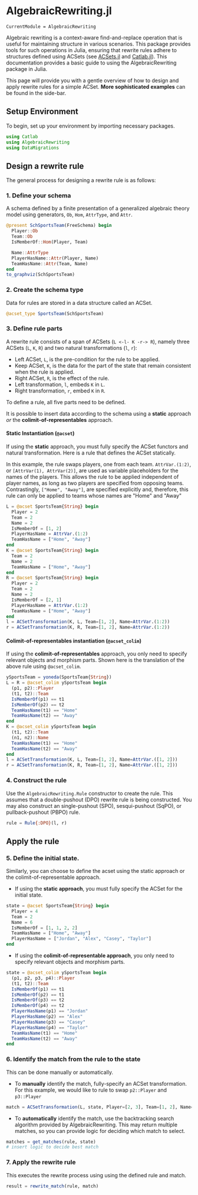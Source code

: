 # AlgebraicRewriting.jl

```@meta
CurrentModule = AlgebraicRewriting
```

Algebraic rewriting is a context-aware find-and-replace operation that is useful for maintaining structure in various scenarios. This package provides tools for such operations in Julia, ensuring that rewrite rules adhere to structures defined using ACSets (see [ACSets.jl](https://github.com/AlgebraicJulia/ACSets.jl) and [Catlab.jl](https://github.com/AlgebraicJulia/Catlab.jl)). This documentation provides a basic guide to using the AlgebraicRewriting package in Julia. 

This page will provide you with a gentle overview of how to design and apply rewrite rules for a simple ACSet. **More sophisticated examples** can be found in the side-bar.

## Setup Environment
To begin, set up your environment by importing necessary packages.

```julia
using Catlab
using AlgebraicRewriting
using DataMigrations
```

## Design a rewrite rule
The general process for designing a rewrite rule is as follows:

### 1. Define your schema 
A schema defined by a finite presentation of a generalized algebraic theory model using generators, `Ob`, `Hom`, `AttrType`, and `Attr`.

```julia
@present SchSportsTeam(FreeSchema) begin
  Player::Ob
  Team::Ob
  IsMemberOf::Hom(Player, Team)

  Name::AttrType
  PlayerHasName::Attr(Player, Name)
  TeamHasName::Attr(Team, Name)
end
to_graphviz(SchSportsTeam)
```

### 2. Create the schema type 
Data for rules are stored in a data structure called an ACSet. 

```julia
@acset_type SportsTeam(SchSportsTeam)
```

### 3. Define rule parts
A rewrite rule consists of a span of ACSets (`L <-l- K -r-> R`), namely three ACSets (`L`, `K`, `R`) and two natural transformations (`l`, `r`):

- Left ACSet, `L`, is the pre-condition for the rule to be applied.
- Keep ACSet, `K`, is the data for the part of the state that remain consistent when the rule is applied.
- Right ACSet, `R`, is the effect of the rule.
- Left transformation, `l`, embeds `K` in `L`.
- Right transformation, `r`, embed `K` in `R`.

To define a rule, all five parts need to be defined. 

It is possible to insert data according to the schema using a **static** approach _or_ the **colimit-of-representables** approach.

#### Static Instantiation (`@acset`)
If using the **static** approach, you must fully specify the ACSet functors and natural transformation. Here is a rule that defines the ACSet statically. 

In this example, the rule swaps players, one from each team. `AttrVar.(1:2)`, or `[AttrVar(1), AttrVar(2)]`, are used as variable placeholders for the names of the players. This allows the rule to be applied independent of player names, as long as two players are specified from opposing teams. Contrastingly, `["Home", "Away"]`, are specified explicitly and, therefore, this rule can only be applied to teams whose names are "Home" and "Away"

```julia
L = @acset SportsTeam{String} begin
  Player = 2
  Team = 2
  Name = 2
  IsMemberOf = [1, 2]
  PlayerHasName = AttrVar.(1:2)
  TeamHasName = ["Home", "Away"]
end
K = @acset SportsTeam{String} begin
  Team = 2
  Name = 2
  TeamHasName = ["Home", "Away"]
end
R = @acset SportsTeam{String} begin
  Player = 2
  Team = 2
  Name = 2
  IsMemberOf = [2, 1]
  PlayerHasName = AttrVar.(1:2)
  TeamHasName = ["Home", "Away"]
end
l = ACSetTransformation(K, L, Team=[1, 2], Name=AttrVar.(1:2))
r = ACSetTransformation(K, R, Team=[1, 2], Name=AttrVar.(1:2))
```

#### Colimit-of-representables instantiation (`@acset_colim`)
If using the **colimit-of-representables** approach, you only need to specify relevant objects and morphism parts. Shown here is the translation of the above rule using `@acset_colim`.

```julia
ySportsTeam = yoneda(SportsTeam{String})
L = R = @acset_colim ySportsTeam begin
  (p1, p2)::Player
  (t1, t2)::Team
  IsMemberOf(p1) == t1
  IsMemberOf(p2) == t2
  TeamHasName(t1) == "Home"
  TeamHasName(t2) == "Away"
end
K = @acset_colim ySportsTeam begin
  (t1, t2)::Team
  (n1, n2)::Name
  TeamHasName(t1) == "Home"
  TeamHasName(t2) == "Away"
end
l = ACSetTransformation(K, L, Team=[1, 2], Name=AttrVar.([1, 2]))
r = ACSetTransformation(K, R, Team=[1, 2], Name=AttrVar.([1, 2]))
```

### 4. Construct the rule
Use the `AlgebraicRewriting.Rule` constructor to create the rule. This assumes that a double-pushout (DPO) rewrite rule is being constructed. You may also construct an single-pushout (SPO), sesqui-pushout (SqPO), or pullback-pushout (PBPO) rule.

```julia
rule = Rule{:DPO}(l, r)
```

## Apply the rule
### 5. Define the initial state. 
Similarly, you can choose to define the acset using the static approach or the colimit-of-representable approach.

- If using the **static approach**, you must fully specify the ACSet for the initial state.

```julia
state = @acset SportsTeam{String} begin
  Player = 4
  Team = 2
  Name = 6
  IsMemberOf = [1, 1, 2, 2]
  TeamHasName = ["Home", "Away"]
  PlayerHasName = ["Jordan", "Alex", "Casey", "Taylor"]
end
```

- If using the **colimit-of-representable approach**, you only need to specify relevant objects and morphism parts.

```julia
state = @acset_colim ySportsTeam begin
  (p1, p2, p3, p4)::Player
  (t1, t2)::Team
  IsMemberOf(p1) == t1
  IsMemberOf(p2) == t1
  IsMemberOf(p3) == t2
  IsMemberOf(p4) == t2
  PlayerHasName(p1) == "Jordan"
  PlayerHasName(p2) == "Alex"
  PlayerHasName(p3) == "Casey"
  PlayerHasName(p4) == "Taylor"
  TeamHasName(t1) == "Home"
  TeamHasName(t2) == "Away"
end
```

### 6. Identify the match from the rule to the state
This can be done manually or automatically. 

- To **manually** identify the match, fully-specify an ACSet transformation. For this example, we would like to rule to swap `p2::Player` and `p3::Player`

```julia
match = ACSetTransformation(L, state, Player=[2, 3], Team=[1, 2], Name=["Alex", "Casey"])
```

- To **automatically** identify the match, use the backtracking search algorithm provided by AlgebraicRewriting. This may return multiple matches, so you can provide logic for deciding which match to select. 

```julia
matches = get_matches(rule, state)
# insert logic to decide best match
```

### 7. Apply the rewrite rule 
This executes the rewrite process using using the defined rule and match.

```julia
result = rewrite_match(rule, match)
```